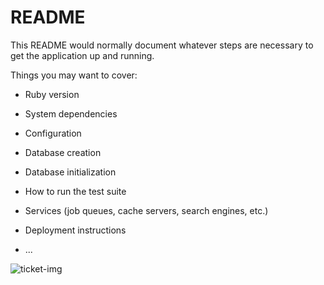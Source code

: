 # README

This README would normally document whatever steps are necessary to get the
application up and running.

Things you may want to cover:

* Ruby version

* System dependencies

* Configuration

* Database creation

* Database initialization

* How to run the test suite

* Services (job queues, cache servers, search engines, etc.)

* Deployment instructions

* ...

![ticket-img](https://github.com/user-attachments/assets/bc97afe4-284f-4317-b945-0706f361f661)

